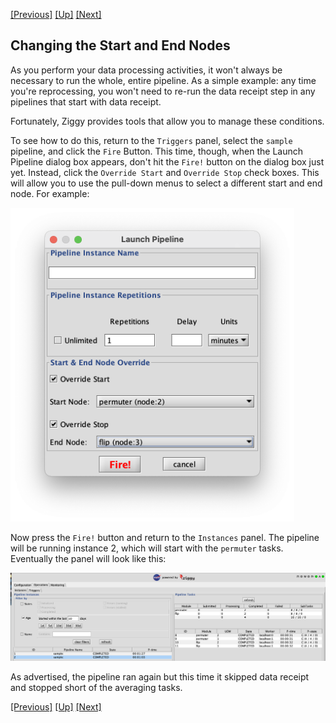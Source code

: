 <a href="start-pipeline.md">[Previous]</a> <a href="ziggy-gui.md">[Up]</a> <a href="change-param-values.md">[Next]</a>

## Changing the Start and End Nodes

As you perform your data processing activities, it won't always be necessary to run the whole, entire pipeline. As a simple example: any time you're reprocessing, you won't need to re-run the data receipt step in any pipelines that start with data receipt.

Fortunately, Ziggy provides tools that allow you to manage these conditions.

To see how to do this, return to the `Triggers` panel, select the `sample` pipeline, and click the `Fire` Button. This time, though, when the Launch Pipeline dialog box appears, don't hit the `Fire!` button on the dialog box just yet. Instead, click the `Override Start` and `Override Stop` check boxes. This will allow you to use the pull-down menus to select a different start and end node. For example:

<img src="images/start-end-nodes.png" style="width: 12cm;/"/>

Now press the `Fire!` button and return to the `Instances` panel. The pipeline will be running instance 2, which will start with the `permuter` tasks. Eventually the panel will look like this:

![](images/gui-start-end-adjusted.png)

As advertised, the pipeline ran again but this time it skipped data receipt and stopped short of the averaging tasks.

<a href="start-pipeline.md">[Previous]</a> <a href="ziggy-gui.md">[Up]</a> <a href="change-param-values.md">[Next]</a>
